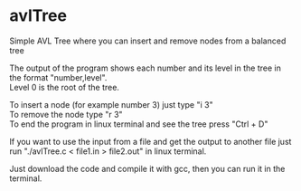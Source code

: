 # avlTree

Simple AVL Tree where you can insert and remove nodes from a balanced tree

The output of the program shows each number and its level in the tree in the format "number,level".\
Level 0 is the root of the tree.

To insert a node (for example number 3) just type "i 3"\
To remove the node type "r 3"\
To end the program in linux terminal and see the tree press "Ctrl + D"

If you want to use the input from a file and get the output to another file just run "./avlTree.c < file1.in > file2.out" in linux terminal.

Just download the code and compile it with gcc, then you can run it in the terminal.
